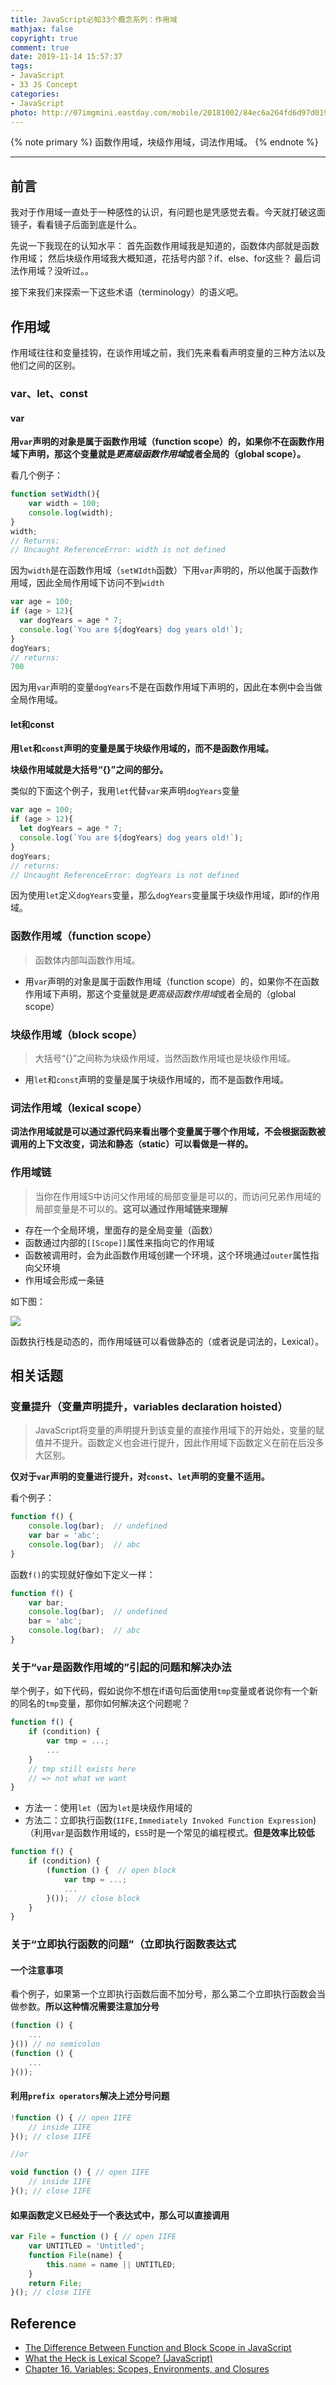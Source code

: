 ```yaml
---
title: JavaScript必知33个概念系列：作用域
mathjax: false
copyright: true
comment: true
date: 2019-11-14 15:57:37
tags:
- JavaScript
- 33 JS Concept
categories:
- JavaScript
photo: http://07imgmini.eastday.com/mobile/20181002/84ec6a264fd6d97d019837dd57c75021_wmk.jpeg
---
```


{% note primary %}
函数作用域，块级作用域，词法作用域。
{% endnote %}

<!-- more -->

---

## 前言

我对于作用域一直处于一种感性的认识，有问题也是凭感觉去看。今天就打破这面镜子，看看镜子后面到底是什么。

先说一下我现在的认知水平：
首先函数作用域我是知道的，函数体内部就是函数作用域；
然后块级作用域我大概知道，花括号内部？if、else、for这些？
最后词法作用域？没听过。。

接下来我们来探索一下这些术语（terminology）的语义吧。

## 作用域

作用域往往和变量挂钩，在谈作用域之前，我们先来看看声明变量的三种方法以及他们之间的区别。

### var、let、const

#### var

**用`var`声明的对象是属于函数作用域（function scope）的，如果你不在函数作用域下声明，那这个变量就是*更高级函数作用域*或者全局的（global scope）。**

看几个例子：

```javascript
function setWidth(){
    var width = 100;
    console.log(width);
}
width;
// Returns:
// Uncaught ReferenceError: width is not defined
```
因为`width`是在函数作用域（`setWIdth`函数）下用`var`声明的，所以他属于函数作用域，因此全局作用域下访问不到`width`


```javascript
var age = 100;
if (age > 12){
  var dogYears = age * 7;
  console.log(`You are ${dogYears} dog years old!`);
}
dogYears;
// returns:
700
```
因为用`var`声明的变量`dogYears`不是在函数作用域下声明的，因此在本例中会当做全局作用域。

#### let和const
**用`let`和`const`声明的变量是属于块级作用域的，而不是函数作用域。**

**块级作用域就是大括号“{}”之间的部分。**

类似的下面这个例子，我用`let`代替`var`来声明`dogYears`变量

```javascript
var age = 100;
if (age > 12){
  let dogYears = age * 7;
  console.log(`You are ${dogYears} dog years old!`);
}
dogYears;
// returns:
// Uncaught ReferenceError: dogYears is not defined
```
因为使用`let`定义`dogYears`变量，那么`dogYears`变量属于块级作用域，即if的作用域。

### 函数作用域（function scope）
> 函数体内部叫函数作用域。

- 用`var`声明的对象是属于函数作用域（function scope）的，如果你不在函数作用域下声明，那这个变量就是*更高级函数作用域*或者全局的（global scope）

### 块级作用域（block scope）
> 大括号“{}”之间称为块级作用域，当然函数作用域也是块级作用域。

- 用`let`和`const`声明的变量是属于块级作用域的，而不是函数作用域。

### 词法作用域（lexical scope）

**词法作用域就是可以通过源代码来看出哪个变量属于哪个作用域，不会根据函数被调用的上下文改变，词法和静态（static）可以看做是一样的。**

### 作用域链
> 当你在作用域S中访问父作用域的局部变量是可以的，而访问兄弟作用域的局部变量是不可以的。**这可以通过作用域链来理解**

- 存在一个全局环境，里面存的是全局变量（函数）
- 函数通过内部的`[[Scope]]`属性来指向它的作用域
- 函数被调用时，会为此函数作用域创建一个环境，这个环境通过`outer`属性指向父环境
- 作用域会形成一条链

如下图：

![](http://speakingjs.com/es5/images/spjs_2001.png)

函数执行栈是动态的，而作用域链可以看做静态的（或者说是词法的，Lexical）。

## 相关话题

### 变量提升（变量声明提升，variables declaration hoisted）
> JavaScript将变量的声明提升到该变量的直接作用域下的开始处，变量的赋值并不提升。函数定义也会进行提升，因此作用域下函数定义在前在后没多大区别。


**仅对于`var`声明的变量进行提升，对`const`、`let`声明的变量不适用。**

看个例子：
```javascript
function f() {
    console.log(bar);  // undefined
    var bar = 'abc';
    console.log(bar);  // abc
}
```

函数`f()`的实现就好像如下定义一样：

```javascript
function f() {
    var bar;
    console.log(bar);  // undefined
    bar = 'abc';
    console.log(bar);  // abc
}
```

### 关于“`var`是函数作用域的”引起的问题和解决办法

举个例子，如下代码，假如说你不想在if语句后面使用`tmp`变量或者说你有一个新的同名的`tmp`变量，那你如何解决这个问题呢？

```javascript
function f() {
    if (condition) {
        var tmp = ...;
        ...
    }
    // tmp still exists here
    // => not what we want
}
```

- 方法一：使用`let`（因为`let`是块级作用域的
- 方法二：立即执行函数(`IIFE,Immediately Invoked Function Expression`)（利用`var`是函数作用域的，`ES5`时是一个常见的编程模式。**但是效率比较低**

```javascript
function f() {
    if (condition) {
        (function () {  // open block
            var tmp = ...;
            ...
        }());  // close block
    }
}
```

### 关于“立即执行函数的问题”（立即执行函数表达式

#### 一个注意事项

看个例子，如果第一个立即执行函数后面不加分号，那么第二个立即执行函数会当做参数。**所以这种情况需要注意加分号**

```javascript
(function () {
    ...
}()) // no semicolon
(function () {
    ...
}());
```

#### 利用`prefix operators`解决上述分号问题

```javascript
!function () { // open IIFE
    // inside IIFE
}(); // close IIFE

//or

void function () { // open IIFE
    // inside IIFE
}(); // close IIFE

```

#### 如果函数定义已经处于一个表达式中，那么可以直接调用

```javascript
var File = function () { // open IIFE
    var UNTITLED = 'Untitled';
    function File(name) {
        this.name = name || UNTITLED;
    }
    return File;
}(); // close IIFE
```


## Reference

- [The Difference Between Function and Block Scope in JavaScript](https://medium.com/@josephcardillo/the-difference-between-function-and-block-scope-in-javascript-4296b2322abe)
- [What the Heck is Lexical Scope? (JavaScript)](https://www.youtube.com/watch?v=GhNA0r10MmA)
- [Chapter 16. Variables: Scopes, Environments, and Closures](http://speakingjs.com/es5/ch16.html)
